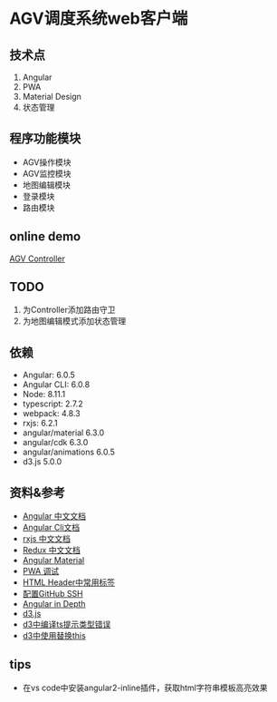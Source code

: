 # AGV调度系统web客户端

## 技术点
1. Angular
2. PWA
3. Material Design
5. 状态管理

## 程序功能模块 
* AGV操作模块
* AGV监控模块
* 地图编辑模块
* 登录模块
* 路由模块

## online demo
[AGV Controller]()

## TODO
1. 为Controller添加路由守卫
2. 为地图编辑模式添加状态管理

## 依赖
* Angular: 6.0.5
* Angular CLI: 6.0.8
* Node: 8.11.1
* typescript: 2.7.2
* webpack: 4.8.3
* rxjs: 6.2.1
* angular/material 6.3.0
* angular/cdk 6.3.0
* angular/animations 6.0.5
* d3.js 5.0.0

## 资料&参考
* [Angular 中文文档](https://www.angular.cn/)
* [Angular Cli文档](https://github.com/angular/angular-cli/blob/master/packages/angular/cli/README.md)
* [rxjs 中文文档](https://cn.rx.js.org/)
* [Redux 中文文档](http://www.redux.org.cn/)
* [Angular Material](https://material.angular.io/guide/getting-started)
* [PWA 调试](https://www.zcfy.cc/article/how-to-debug-progressive-web-apps-using-browser-developer-tools-4454.html?t=new)
* [HTML Header中常用标签](http://www.runoob.com/w3cnote/html-meta-intro.html)
* [配置GitHub SSH](https://www.cnblogs.com/peteremperor/p/6135809.html)
* [Angular in Depth](https://blog.angularindepth.com/)
* [d3.js](https://d3js.org/)
* [d3中编译ts提示类型错误](https://stackoverflow.com/questions/44472945/d3-js-and-typescript-compilation-error/44523718#44523718)
* [d3中使用替换this](https://stackoverflow.com/questions/46406260/how-to-use-this-in-angular-with-d3)

## tips
* 在vs code中安装angular2-inline插件，获取html字符串模板高亮效果